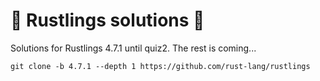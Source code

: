 # 🦀 Rustlings solutions 🦀

Solutions for Rustlings 4.7.1 until quiz2. The rest is coming...

`git clone -b 4.7.1 --depth 1 https://github.com/rust-lang/rustlings`
